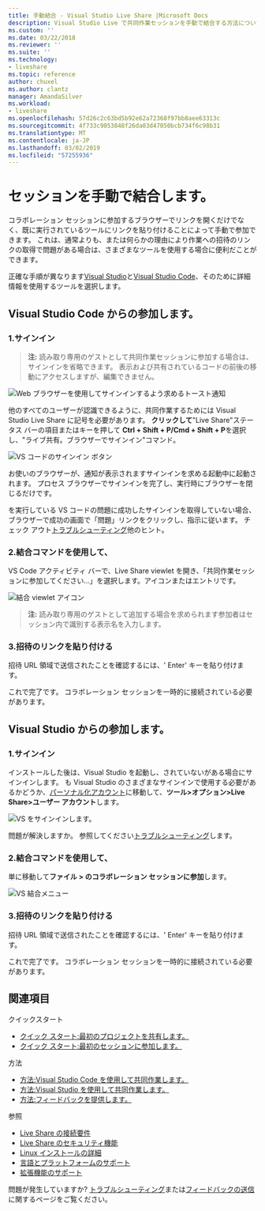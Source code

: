 ```yaml
---
title: 手動結合 - Visual Studio Live Share |Microsoft Docs
description: Visual Studio Live で共同作業セッションを手動で結合する方法については、次の共有します。
ms.custom: ''
ms.date: 03/22/2018
ms.reviewer: ''
ms.suite: ''
ms.technology:
- liveshare
ms.topic: reference
author: chuxel
ms.author: clantz
manager: AmandaSilver
ms.workload:
- liveshare
ms.openlocfilehash: 57d26c2c63bd5b92e62a72368f97bb8aee63313c
ms.sourcegitcommit: 4f733c9053848f26da03d47050bcb734f6c98b31
ms.translationtype: MT
ms.contentlocale: ja-JP
ms.lasthandoff: 03/02/2019
ms.locfileid: "57255936"
---
```

# <a name="join-a-session-manually"></a>セッションを手動で結合します。

コラボレーション セッションに参加するブラウザーでリンクを開くだけでなく、既に実行されているツールにリンクを貼り付けることによって手動で参加できます。 これは、通常よりも、または何らかの理由により作業への招待のリンクの取得で問題がある場合は、さまざまなツールを使用する場合に便利だことができます。

正確な手順が異なります[Visual Studio](#join-from-visual-studio)と[Visual Studio Code](#join-from-visual-studio-code)、そのために詳細情報を使用するツールを選択します。

## <a name="join-from-visual-studio-code"></a>Visual Studio Code からの参加します。

### <a name="1-sign-in"></a>1.サインイン

>**注:** 読み取り専用のゲストとして共同作業セッションに参加する場合は、サインインを省略できます。 表示および共有されているコードの前後の移動にアクセスしますが、編集できません。

![Web ブラウザーを使用してサインインするよう求めるトースト通知](../media/vscode-sign-in-toast.png)

他のすべてのユーザーが認識できるように、共同作業するためには Visual Studio Live Share に記号を必要があります。 **クリックして**"Live Share"ステータス バーの項目またはキーを押して  **Ctrl + Shift + P/Cmd + Shift + P**を選択し、"ライブ共有。ブラウザーでサインイン"コマンド。

![VS コードのサインイン ボタン](../media/vscode-sign-in-button.png)

お使いのブラウザーが、通知が表示されますサインインを求める起動中に起動されます。 プロセス ブラウザーでサインインを完了し、実行時にブラウザーを閉じるだけです。

を実行している VS コードの問題に成功したサインインを取得していない場合、ブラウザーで成功の画面で「問題」リンクをクリックし、指示に従います。 チェック アウト[トラブルシューティング](../troubleshooting.md#sign-in)他のヒント。

### <a name="2-use-the-join-command"></a>2.結合コマンドを使用して、

VS Code アクティビティ バーで、Live Share viewlet を開き、「共同作業セッションに参加してください...」を選択します。アイコンまたはエントリです。

![結合 viewlet アイコン](../media/vscode-join-viewlet.png)

>**注:** 読み取り専用のゲストとして追加する場合を求められます参加者はセッション内で識別する表示名を入力します。

### <a name="3-paste-the-invite-link"></a>3.招待のリンクを貼り付ける

招待 URL 領域で送信されたことを確認するには、' Enter' キーを貼り付けます。

これで完了です。 コラボレーション セッションを一時的に接続されている必要があります。

## <a name="join-from-visual-studio"></a>Visual Studio からの参加します。

### <a name="1-sign-in"></a>1.サインイン

インストールした後は、Visual Studio を起動し、されていないがある場合にサインインします。 も Visual Studio のさまざまなサインインで使用する必要があるかどうか、[パーソナル化アカウント](https://docs.microsoft.com/en-us/visualstudio/ide/signing-in-to-visual-studio)に移動して、**ツール&gt;オプション&gt;Live Share&gt;ユーザー アカウント**します。

![VS をサインインします。](../media/vs-sign-in-button.png)

問題が解決しますか。 参照してください[トラブルシューティング](../troubleshooting.md#sign-in)します。

### <a name="2-use-the-join-command"></a>2.結合コマンドを使用して、

単に移動して**ファイル > のコラボレーション セッションに参加**します。

![VS 結合メニュー](../media/vs-join.png)

### <a name="3-paste-the-invite-link"></a>3.招待のリンクを貼り付ける

招待 URL 領域で送信されたことを確認するには、' Enter' キーを貼り付けます。

これで完了です。 コラボレーション セッションを一時的に接続されている必要があります。

## <a name="see-also"></a>関連項目

クイックスタート

- [クイック スタート:最初のプロジェクトを共有します。](../quickstart/share.md)
- [クイック スタート:最初のセッションに参加します。](../quickstart/join.md)

方法

- [方法:Visual Studio Code を使用して共同作業します。](../use/vscode.md)
- [方法:Visual Studio を使用して共同作業します。](../use/vs.md)
- [方法:フィードバックを提供します。](../support.md)

参照

- [Live Share の接続要件](connectivity.md)
- [Live Share のセキュリティ機能](security.md)
- [Linux インストールの詳細](linux.md)
- [言語とプラットフォームのサポート](platform-support.md)
- [拡張機能のサポート](extensions.md)

問題が発生していますか? [トラブルシューティング](../troubleshooting.md)または[フィードバックの送信](../support.md)に関するページをご覧ください。
